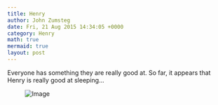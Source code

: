 ```yaml
---
title: Henry
author: John Zumsteg
date: Fri, 21 Aug 2015 14:34:05 +0000
category: Henry
math: true
mermaid: true
layout: post
---
```

Everyone has something they are really good at. So far, it appears that Henry is really good at sleeping...

<figure class = "landscape">
	<img src="{{"/assets/images/2015/08/IMG_0671.jpg" | prepend: site.baseurl  }}" alt="Image" />
	<figcaption></figcaption>
</figure>


